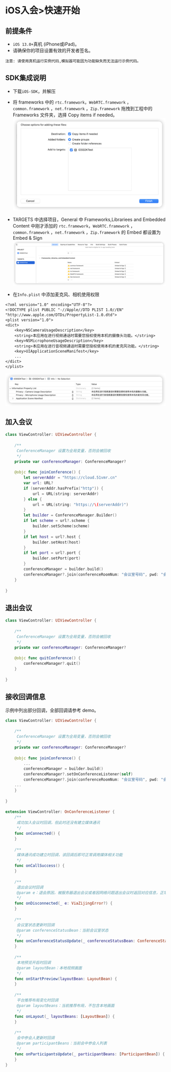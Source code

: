 # iOS入会>快速开始
## 前提条件

- `iOS 13.0+`真机 (iPhone或iPad)。
- 请确保你的项目设置有效的开发者签名。
```code
注意: 请使用真机运行实例代码,模拟器可能因为功能缺失而无法运行示例代码。
```

## SDK集成说明

- 下载` iOS-SDK `，并解压

- 将 frameworks 中的 `rtc.framework`，`WebRTC.framework` ，`common.framework` ，`net.framework` ，`Zip.framework` 拖拽到工程中的 Frameworks 文件夹，选择 Copy items if needed。
  ![](https://github.com/viazijing/iOSSDKDemo/blob/main/sdk/imgs/1.png)

- TARGETS 中选择项目，General 中 Frameworks,Librariees and Embedded Content 中刚才添加的 `rtc.framework`，`WebRTC.framework` ，`common.framework` ，`net.framework` ，`Zip.framework` 的 Embed 都设置为 Embed & Sign
  ![](https://github.com/viazijing/iOSSDKDemo/blob/main/sdk/imgs/2.png)

- 在`Info.plist` 中添加麦克风、相机使用权限
```
<?xml version="1.0" encoding="UTF-8"?>
<!DOCTYPE plist PUBLIC "-//Apple//DTD PLIST 1.0//EN" "http://www.apple.com/DTDs/PropertyList-1.0.dtd">
<plist version="1.0">
<dict>
    <key>NSCameraUsageDescription</key>
    <string>本应用在进行视频通话时需要您授权使用本机的摄像头功能。</string>
    <key>NSMicrophoneUsageDescription</key>
    <string>本应用在进行音视频通话时需要您授权使用本机的麦克风功能。</string>
    <key>UIApplicationSceneManifest</key>
    ...
</dict>
</plist>
```

  ![](https://github.com/viazijing/iOSSDKDemo/blob/main/sdk/imgs/3.png)

## 加入会议

```swift
class ViewController: UIViewController {
        
    /**
     ConferenceManager 设置为全局变量，否则会被回收
     */
    private var conferenceManager: ConferenceManager?
    
    @objc func joinConference() {
        let serverAddr = "https://cloud.51vmr.cn"
        var url: URL?
        if (serverAddr.hasPrefix("http")) {
            url = URL(string: serverAddr)
        } else {
            url = URL(string: "https://\(serverAddr)")
        }
        let builder = ConferenceManager.Builder()
        if let scheme = url?.scheme {
            builder.setScheme(scheme)
        }
        if let host = url?.host {
            builder.setHost(host)
        }
        if let port = url?.port {
            builder.setPort(port)
        }
        conferenceManager = builder.build()
        conferenceManager?.join(conferenceRoomNum: "会议室号码", pwd: "会议室密码", name: "参会者名称")
    }

}
```

## 退出会议

```swift
class ViewController: UIViewController {
    
    /**
     ConferenceManager 设置为全局变量，否则会被回收
     */
    private var conferenceManager: ConferenceManager?
    
    @objc func quitConference() {
        conferenceManager?.quit()
    }

}
```

## 接收回调信息
示例中列出部分回调，全部回调请参考 demo。

```swift
class ViewController: UIViewController {
    
    /**
     ConferenceManager 设置为全局变量，否则会被回收
     */
    private var conferenceManager: ConferenceManager?
    
    @objc func joinConference() {
        ...
        conferenceManager = builder.build()
        conferenceManager?.setOnConferenceListener(self)
        conferenceManager?.join(conferenceRoomNum: "会议室号码", pwd: "会议室密码", name: "参会者名称")
    ...
    }

}

extension ViewController: OnConferenceListener {
    /**
     成功加入会议时回调，但此时还没有建立媒体通讯
     */
    func onConnected() {
    }
    
    /**
     媒体通讯成功建立时回调，该回调后即可正常调用媒体相关功能
     */
    func onCallSuccess() {
    }
    
    /**
     退出会议时回调
     @param e：退会原因，被服务器退出会议或者因网络问题退出会议时返回对应信息，正常退出时 e 为 nil
     */
    func onDisconnected(_ e: ViaZijingError?) {
    }
    
    /**
     会议室状态更新时回调
     @param conferenceStatusBean：当前会议室状态
     */
    func onConferenceStatusUpdate(_ conferenceStatusBean: ConferenceStatusBean) {
    }
    
    /**
     本地预览开启时回调
     @param layoutBean：本地视频画面
     */
    func onStartPreview(layoutBean: LayoutBean) {
    }
    
    /**
     平台推荐布局变化时回调
     @param layoutBeans：当前推荐布局，不包含本地画面
     */
    func onLayout(_ layoutBeans: [LayoutBean]) {
    }
    
    /**
     会中参会人更新时回调
     @param participantBeans：当前会中参会人列表
     */
    func onParticipantsUpdate(_ participantBeans: [ParticipantBean]) {
    }
}

```
